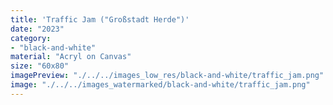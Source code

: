```yaml
---
title: 'Traffic Jam ("Großstadt Herde")'
date: "2023"
category: 
- "black-and-white"
material: "Acryl on Canvas"
size: "60x80"
imagePreview: "./../../images_low_res/black-and-white/traffic_jam.png"
image: "./../../images_watermarked/black-and-white/traffic_jam.png"
---
```

